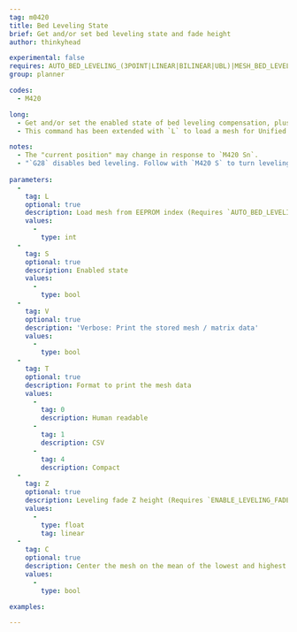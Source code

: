 ```yaml
---
tag: m0420
title: Bed Leveling State
brief: Get and/or set bed leveling state and fade height
author: thinkyhead

experimental: false
requires: AUTO_BED_LEVELING_(3POINT|LINEAR|BILINEAR|UBL)|MESH_BED_LEVELING
group: planner

codes:
  - M420

long:
  - Get and/or set the enabled state of bed leveling compensation, plus Z fade height.
  - This command has been extended with `L` to load a mesh for Unified Bed Leveling.

notes:
  - The "current position" may change in response to `M420 Sn`.
  - "`G28` disables bed leveling. Follow with `M420 S` to turn leveling on, or use `RESTORE_LEVELING_AFTER_G28` to automatically keep leveling on after `G28`."
  
parameters:
  -
    tag: L
    optional: true
    description: Load mesh from EEPROM index (Requires `AUTO_BED_LEVELING_UBL` and `EEPROM_SETTINGS`)
    values:
      -
        type: int
  -
    tag: S
    optional: true
    description: Enabled state
    values:
      -
        type: bool
  -
    tag: V
    optional: true
    description: 'Verbose: Print the stored mesh / matrix data'
    values:
      -
        type: bool
  -
    tag: T
    optional: true
    description: Format to print the mesh data
    values:
      -
        tag: 0
        description: Human readable
      -
        tag: 1
        description: CSV
      -
        tag: 4
        description: Compact
  -
    tag: Z
    optional: true
    description: Leveling fade Z height (Requires `ENABLE_LEVELING_FADE_HEIGHT`)
    values:
      -
        type: float
        tag: linear
  -
    tag: C
    optional: true
    description: Center the mesh on the mean of the lowest and highest points
    values:
      -
        type: bool

examples:

---
```



